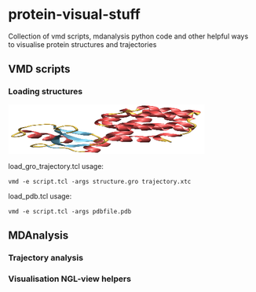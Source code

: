 # protein-visual-stuff
Collection of vmd scripts, mdanalysis python code and other helpful ways to visualise protein structures and trajectories

## VMD scripts

### Loading structures 



<img src=figures/styleA.png width="400" height="100">

load_gro_trajectory.tcl usage: 
```
vmd -e script.tcl -args structure.gro trajectory.xtc
```

load_pdb.tcl usage: 
```
vmd -e script.tcl -args pdbfile.pdb
```

## MDAnalysis

### Trajectory analysis 

### Visualisation NGL-view helpers
